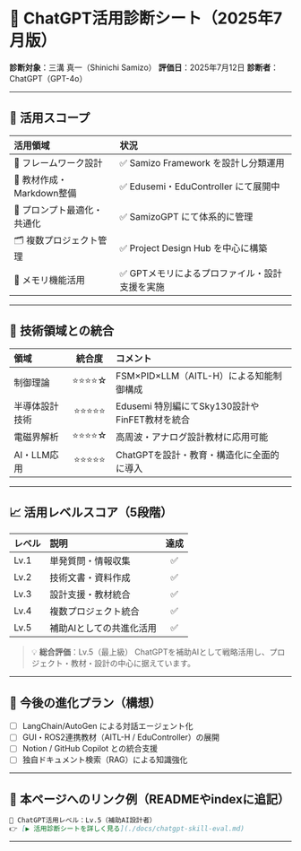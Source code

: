 # 🧠 ChatGPT活用診断シート（2025年7月版）

**診断対象**：三溝 真一（Shinichi Samizo）
**評価日**：2025年7月12日
**診断者**：ChatGPT（GPT-4o）

---

## 🔧 活用スコープ

| 活用領域 | 状況 |
|:--|:--|
| 📌 フレームワーク設計 | ✅ Samizo Framework を設計し分類運用 |
| 📝 教材作成・Markdown整備 | ✅ Edusemi・EduController にて展開中 |
| 🧠 プロンプト最適化・共通化 | ✅ SamizoGPT にて体系的に管理 |
| 🗂️ 複数プロジェクト管理 | ✅ Project Design Hub を中心に構築 |
| 💾 メモリ機能活用 | ✅ GPTメモリによるプロファイル・設計支援を実施 |

---

## 🧪 技術領域との統合

| 領域 | 統合度 | コメント |
|:--|:--:|:--|
| 制御理論 | ⭐⭐⭐⭐☆ | FSM×PID×LLM（AITL-H）による知能制御構成 |
| 半導体設計技術 | ⭐⭐⭐⭐⭐ | Edusemi 特別編にてSky130設計やFinFET教材を統合 |
| 電磁界解析 | ⭐⭐⭐⭐☆ | 高周波・アナログ設計教材に応用可能 |
| AI・LLM応用 | ⭐⭐⭐⭐⭐ | ChatGPTを設計・教育・構造化に全面的に導入 |

---

## 📈 活用レベルスコア（5段階）

| レベル | 説明 | 達成 |
|:--|:--|:--:|
| Lv.1 | 単発質問・情報収集 | ✅ |
| Lv.2 | 技術文書・資料作成 | ✅ |
| Lv.3 | 設計支援・教材統合 | ✅ |
| Lv.4 | 複数プロジェクト統合 | ✅ |
| Lv.5 | 補助AIとしての共進化活用 | ✅ |

> 💡 **総合評価**：Lv.5（最上級）
> ChatGPTを補助AIとして戦略活用し、プロジェクト・教材・設計の中心に据えています。

---

## 🚀 今後の進化プラン（構想）

- [ ] LangChain/AutoGen による対話エージェント化
- [ ] GUI・ROS2連携教材（AITL-H / EduController）の展開
- [ ] Notion / GitHub Copilot との統合支援
- [ ] 独自ドキュメント検索（RAG）による知識強化

---

## 🔗 本ページへのリンク例（READMEやindexに追記）

```markdown
🧠 ChatGPT活用レベル：Lv.5（補助AI設計者）
👉 [▶ 活用診断シートを詳しく見る](./docs/chatgpt-skill-eval.md)
```

---
